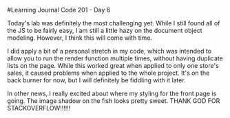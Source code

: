 #Learning Journal Code 201 - Day 6

Today's lab was definitely the most challenging yet. While I still found all of the JS to be fairly easy, I am still a little hazy on the document object modeling. However, I think this will come with time.

I did apply a bit of a personal stretch in my code, which was intended to allow you to run the render function multiple times, without having duplicate lists on the page. While this worked great when applied to only one store's sales, it caused problems when applied to the whole project. It's on the back burner for now, but I will definitely be fiddling with it later.

In other news, I really excited about where my styling for the front page is going. The image shadow on the fish looks pretty sweet. THANK GOD FOR STACKOVERFLOW!!!!!!
